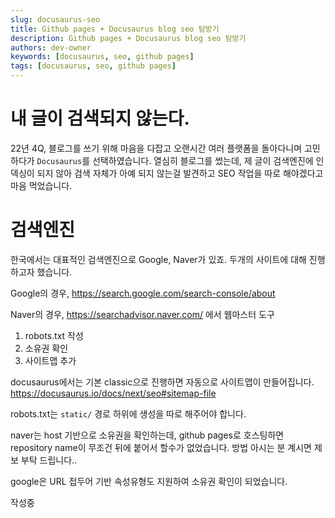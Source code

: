 ```yaml
---
slug: docusaurus-seo
title: Github pages + Docusaurus blog seo 탐방기
description: Github pages + Docusaurus blog seo 탐방기
authors: dev-owner
keywords: [docusaurus, seo, github pages]
tags: [docusaurus, seo, github pages]
---
```


# 내 글이 검색되지 않는다.

22년 4Q, 블로그를 쓰기 위해 마음을 다잡고 오랜시간 여러 플랫폼을 돌아다니며 고민하다가 `Docusaurus`를 선택하였습니다. 열심히 블로그를 썼는데, 제 글이 검색엔진에 인덱싱이 되지 않아 검색 자체가 아예 되지 않는걸 발견하고 SEO 작업을 따로 해야겠다고 마음 먹었습니다.


# 검색엔진

한국에서는 대표적인 검색엔진으로 Google, Naver가 있죠. 두개의 사이트에 대해 진행하고자 했습니다.

Google의 경우, https://search.google.com/search-console/about

Naver의 경우, https://searchadvisor.naver.com/ 에서 웹마스터 도구

1. robots.txt 작성
2. 소유권 확인
3. 사이트맵 추가

docusaurus에서는 기본 classic으로 진행하면 자동으로 사이트맵이 만들어집니다. https://docusaurus.io/docs/next/seo#sitemap-file

robots.txt는 `static/` 경로 하위에 생성을 따로 해주어야 합니다.

naver는 host 기반으로 소유권을 확인하는데, github pages로 호스팅하면 repository name이 무조건 뒤에 붙어서 할수가 없었습니다. 방법 아시는 분 계시면 제보 부탁 드립니다..

google은 URL 접두어 기반 속성유형도 지원하여 소유권 확인이 되었습니다.

작성중